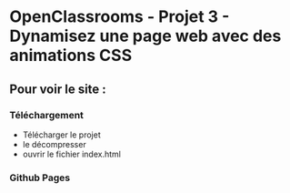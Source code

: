 # OpenClassrooms - Projet 3 - Dynamisez une page web avec des animations CSS
## Pour voir le site :
### Téléchargement
- Télécharger le projet
- le décompresser
- ouvrir le fichier index.html
### Github Pages
